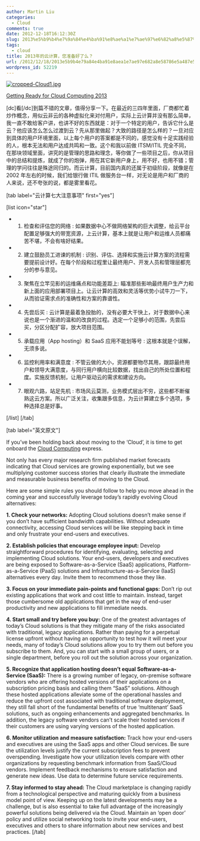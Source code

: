 ```yaml
---
author: Martin Liu
categories:
  - Cloud
comments: true
date: 2012-12-18T16:12:30Z
slug: 2013%e5%b9%b4%e7%9a%84%e4%ba%91%e8%ae%a1%e7%ae%97%e6%82%a8%e5%87%86%e5%a4%87%e5%a5%bd%e4%ba%86%e4%b9%88
tags:
  - cloud
title: 2013年的云计算，您准备好了么？
url: /2012/12/18/2013e5b9b4e79a84e4ba91e8aea1e7ae97e682a8e58786e5a487e5a5bde4ba86e4b988/
wordpress_id: 52219
---
```


[![cropped-Cloud1.jpg](http://7bv9gn.com1.z0.glb.clouddn.com/wp-content/uploads/2012/06/cropped-Cloud1-300x60.jpg)](http://7bv9gn.com1.z0.glb.clouddn.com/wp-content/uploads/2012/06/cropped-Cloud1.jpg)

[Getting Ready for Cloud Computing 2013](http://www.datamation.com/cloud-computing/getting-ready-for-cloud-computing-2013.html)

[dc]看[/dc]到篇不错的文章，值得分享一下。在最近的三四年里面，厂商都忙着炒作概念，用似云非云的各种虚拟化来对付用户，实际上云计算并没有那么简单，我一直不敢给客户讲，也讲不好的东西就是：对于一个特定的用户，告诉它什么是云？他应该怎么怎么过渡到云？先从那里做起？大致的路径是怎么样的？一旦对应到具体的用户环境里面，以上每个用户的答案都是不同的，感觉没有十足实践经验的人，根本无法和用户达成共鸣和一致。这个和我以前做 ITSM/ITIL 完全不同，在那块领域里面，讲究的是管理的思路和理念，等你做了一些项目之后，你从项目中的总结和提炼，就成了你的炮弹，用在其它新用户身上，用不好，也用不错；管理的学问往往是殊途同归的。而云计算，目前国内真的还属于初级阶段，就像是在 2002 年左右的时候，我们给银行做 ITIL 做服务台一样，对无论是用户和厂商的人来说，还不夸张的说，都是雾里看花。

[tab label="云计算七大注意事项" first="yes"]

[list icon="star"]

- 1. 检查和评估您的网络 : 如果数据中心不做网络架构的巨大调整，给云平台配置足够强大的带宽资源，上云计算，基本上就是让用户和运维人员都痛苦不堪，不会有啥好结果。
- 2. 建立鼓励员工进谏的机制 : 识别、评估、选择和实施云计算方案的流程需要提前设计好。在每个阶段和过程里让最终用户、开发人员和管理层都充分的参与意见。
- 3. 聚焦在立竿见影的运维痛点和功能差距上: 瞄准那些影响最终用户生产力和新上面的应用部署项目上。让云计算的高效和灵活等优势小试牛刀一下，从而验证需求点的准确性和方案的靠谱性。
- 4. 先尝后买 : 云计算是最着急投胎的，没有必要大干快上，对于数据中心来说也是一个渐进的温和的改良的过程。选定一个足够小的范围，先尝后买，分区分配扩容，放大项目范围。
- 5. 承载应用（App hosting）和 SaaS 应用不能划等号 : 这根本就是个误解，无须多说。
- 6. 监控利用率和满意度 : 不管云做的大小，资源都要物尽其用，跟踪最终用户和领导大满意度，与同行用户横向比较数据，找出自己的所处位置和程度。实施反馈机制，让用户驱动云的需求和建设方向。
- 7. 眼观六路，站足先机 : 市场风云莫测，业务模式层出不穷，这些都不断催熟这云方案。所以广泛关注，收集跟多信息，为云计算建立多个选项，多种选择总是好事。

[/list]
[/tab]

[tab label="英文原文"]

If you’ve been holding back about moving to the ‘Cloud’, it is time to get onboard the [Cloud Computing](http://www.datamation.com/cloud-computing/) express.

Not only has every major research firm published market forecasts indicating that Cloud services are growing exponentially, but we see multiplying customer success stories that clearly illustrate the immediate and measurable business benefits of moving to the Cloud.

Here are some simple rules you should follow to help you move ahead in the coming year and successfully leverage today’s rapidly evolving Cloud alternatives:

**1. Check your networks:** Adopting Cloud solutions doesn’t make sense if you don’t have sufficient bandwidth capabilities. Without adequate connectivity, accessing Cloud services will be like stepping back in time and only frustrate your end-users and executives.

**2. Establish policies that encourage employee input:** Develop straightforward procedures for identifying, evaluating, selecting and implementing Cloud solutions. Your end-users, developers and executives are being exposed to Software-as-a-Service (SaaS) applications, Platform-as-a-Service (PaaS) solutions and Infrastructure-as-a-Service (IaaS) alternatives every day. Invite them to recommend those they like.

**3. Focus on your immediate pain-points and functional gaps:** Don’t rip out existing applications that work and cost little to maintain. Instead, target those cumbersome old applications that get in the way of end-user productivity and new applications to fill immediate needs.

**4. Start small and try before you buy:** One of the greatest advantages of today’s Cloud solutions is that they mitigate many of the risks associated with traditional, legacy applications. Rather than paying for a perpetual license upfront without having an opportunity to test how it will meet your needs, many of today’s Cloud solutions allow you to try them out before you subscribe to them. And, you can start with a small group of users, or a single department, before you roll out the solution across your organization.

**5. Recognize that application hosting doesn’t equal Software-as-a-Service (SaaS):** There is a growing number of legacy, on-premise software vendors who are offering hosted versions of their applications on a subscription pricing basis and calling them “SaaS” solutions. Although these hosted applications alleviate some of the operational hassles and reduce the upfront cost associated with traditional software deployment, they still fall short of the fundamental benefits of true ‘multitenant’ SaaS solutions, such as ongoing enhancements and aggregated benchmarks. In addition, the legacy software vendors can’t scale their hosted services if their customers are using varying versions of the hosted application.

**6. Monitor utilization and measure satisfaction:** Track how your end-users and executives are using the SaaS apps and other Cloud services. Be sure the utilization levels justify the current subscription fees to prevent overspending. Investigate how your utilization levels compare with other organizations by requesting benchmark information from SaaS/Cloud vendors. Implement feedback mechanisms to ensure satisfaction and generate new ideas. Use data to determine future service requirements.

**7. Stay informed to stay ahead:** The Cloud marketplace is changing rapidly from a technological perspective and maturing quickly from a business model point of view. Keeping up on the latest developments may be a challenge, but is also essential to take full advantage of the increasingly powerful solutions being delivered via the Cloud. Maintain an ‘open door’ policy and utilize social networking tools to invite your end-users, executives and others to share information about new services and best practices.
[/tab]
